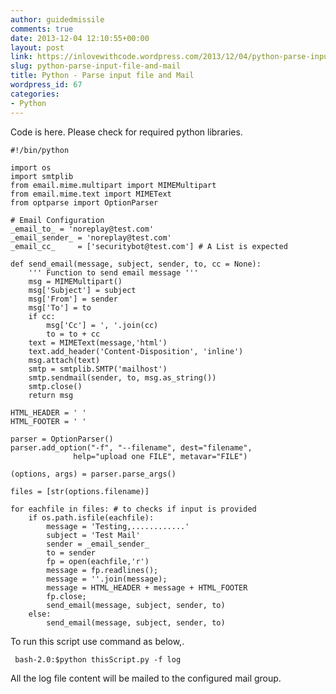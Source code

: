 ```yaml
---
author: guidedmissile
comments: true
date: 2013-12-04 12:10:55+00:00
layout: post
link: https://inlovewithcode.wordpress.com/2013/12/04/python-parse-input-file-and-mail/
slug: python-parse-input-file-and-mail
title: Python - Parse input file and Mail
wordpress_id: 67
categories:
- Python
---
```


Code is here. Please check for required python libraries.

    
    #!/bin/python
    
    import os
    import smtplib
    from email.mime.multipart import MIMEMultipart
    from email.mime.text import MIMEText
    from optparse import OptionParser
    
    # Email Configuration
    _email_to_ = 'noreplay@test.com'
    _email_sender_ = 'noreplay@test.com'
    _email_cc_     = ['securitybot@test.com'] # A List is expected
    
    def send_email(message, subject, sender, to, cc = None):
        ''' Function to send email message '''
        msg = MIMEMultipart()
        msg['Subject'] = subject
        msg['From'] = sender
        msg['To'] = to
        if cc:
            msg['Cc'] = ', '.join(cc)
            to = to + cc
        text = MIMEText(message,'html')
        text.add_header('Content-Disposition', 'inline')
        msg.attach(text)
        smtp = smtplib.SMTP('mailhost')
        smtp.sendmail(sender, to, msg.as_string())
        smtp.close()
        return msg
    
    HTML_HEADER = ' '
    HTML_FOOTER = ' '
    
    parser = OptionParser()
    parser.add_option("-f", "--filename", dest="filename",
                  help="upload one FILE", metavar="FILE")
    
    (options, args) = parser.parse_args()
    
    files = [str(options.filename)]
    
    for eachfile in files: # to checks if input is provided
        if os.path.isfile(eachfile):
            message = 'Testing,............'
            subject = 'Test Mail'
            sender = _email_sender_
            to = sender
            fp = open(eachfile,'r')
            message = fp.readlines();
            message = ''.join(message);
            message = HTML_HEADER + message + HTML_FOOTER
            fp.close;
            send_email(message, subject, sender, to)
        else:
            send_email(message, subject, sender, to)


To run this script use command as below,.

    
     bash-2.0:$python thisScript.py -f log


All the log file content will be mailed to the configured mail group.
